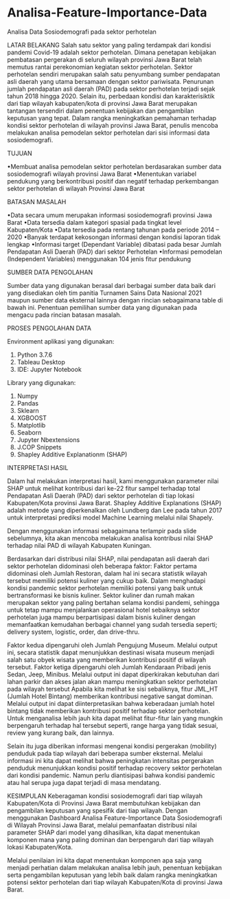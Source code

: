 # Analisa-Feature-Importance-Data
Analisa Data Sosiodemografi pada sektor perhotelan

LATAR BELAKANG
Salah satu sektor yang paling terdampak dari kondisi pandemi Covid-19 adalah sektor perhotelan. Dimana penetapan kebijakan pembatasan pergerakan di seluruh wilayah provinsi Jawa Barat telah memutus rantai perekonomian kegiatan sektor perhotelan. Sektor perhotelan sendiri merupakan salah satu penyumbang sumber pendapatan asli daerah yang utama bersamaan dengan sektor pariwisata. Penurunan jumlah pendapatan asli daerah (PAD) pada sektor perhotelan terjadi sejak tahun 2018 hingga 2020. Selain itu, perbedaan kondisi dan karakterisiktik dari tiap wilayah kabupaten/kota di provinsi Jawa Barat merupakan tantangan tersendiri dalam penentuan kebijakan dan pengambilan keputusan yang tepat. Dalam rangka meningkatkan pemahaman terhadap kondisi sektor perhotelan di wilayah provinsi Jawa Barat, penulis mencoba melakukan analisa pemodelan sektor perhotelan dari sisi informasi data sosiodemografi.

TUJUAN

•Membuat analisa pemodelan sektor perhotelan berdasarakan sumber data sosiodemografi wilayah provinsi Jawa Barat
•Menentukan variabel pendukung yang berkontribusi positif dan negatif terhadap perkembangan sektor perhotelan di wilayah Provinsi Jawa Barat

BATASAN MASALAH

•Data secara umum merupakan informasi sosiodemografi provinsi Jawa Barat
•Data tersedia dalam kategori spasial pada tingkat level Kabupaten/Kota
•Data tersedia pada rentang tahunan pada periode 2014 – 2020
•Banyak terdapat kekosongan informasi dengan kondisi laporan tidak lengkap
•Informasi target (Dependant Variable) dibatasi pada besar Jumlah Pendapatan Asli Daerah (PAD) dari sektor Perhotelan
•Informasi pemodelan (Independent Variables) menggunakan 104 jenis fitur pendukung

SUMBER DATA PENGOLAHAN

Sumber data yang digunakan berasal dari berbagai sumber data baik dari yang disediakan oleh tim panitia Turnamen Sains Data Nasional 2021 maupun sumber data eksternal lainnya dengan rincian sebagaimana table di bawah ini. Penentuan pemilihan sumber data yang digunakan pada mengacu pada rincian batasan masalah.

PROSES PENGOLAHAN DATA

Environment aplikasi yang digunakan:
1. Python 3.7.6
2. Tableau Desktop
3. IDE: Jupyter Notebook

Library yang digunakan:
1. Numpy
2. Pandas
3. Sklearn
4. XGBOOST
5. Matplotlib
6. Seaborn
7. Jupyter Nbextensions
8. J.COP Snippets
9. Shapley Additive Explanationm (SHAP)

INTERPRETASI HASIL

Dalam hal melakukan interpretasi hasil, kami menggunakan parameter nilai SHAP untuk melihat kontribusi dari ke-22 fitur sampel terhadap total Pendapatan Asli Daerah (PAD) dari sektor perhotelan di tiap lokasi Kabupaten/Kota provinsi Jawa Barat. Shapley Additive Explanations (SHAP) adalah metode yang diperkenalkan oleh Lundberg dan Lee pada tahun 2017 untuk interpretasi prediksi model Machine Learning melalui nilai Shapely.

Dengan menggunakan informasi sebagaimana terlampir pada slide sebelumnya, kita akan mencoba melakukan analisa kontribusi nilai SHAP terhadap nilai PAD di wilayah Kabupaten Kuningan. 

Berdasarkan dari distribusi nilai SHAP, nilai pendapatan asli daerah dari sektor perhotelan didominasi oleh beberapa faktor:
Faktor pertama didominasi oleh Jumlah Restoran, dalam hal ini secara statistik wilayah tersebut memiliki potensi kuliner yang cukup baik. Dalam menghadapi kondisi pandemic sektor perhotelan memiliki potensi yang baik untuk bertransformasi ke bisnis kuliner. Sektor kuliner dan rumah makan merupakan sektor yang paling bertahan selama kondisi pandemi, sehingga untuk tetap mampu menjalankan operasional hotel sebaiknya sektor perhotelan juga mampu berpartisipasi dalam bisnis kuliner dengan memanfaatkan kemudahan berbagai channel yang sudah tersedia seperti; delivery system, logistic, order, dan drive-thru.

Faktor kedua dipengaruhi oleh Jumlah Pengujung Museum. Melalui output ini, secara statistik dapat menunjukkan destinasi wisata museum menjadi salah satu obyek wisata yang memberikan kontribusi positif di wilayah tersebut.
Faktor ketiga dipengaruhi oleh Jumlah Kendaraan Pribadi jenis Sedan, Jeep, Minibus. Melalui output ini dapat diperkirakan kebutuhan dari lahan parkir dan akses jalan akan mampu meningkatkan sektor perhotelan pada wilayah tersebut
Apabila kita melihat ke sisi sebaliknya, fitur JML_HT (Jumlah Hotel Bintang) memberikan kontribusi negative sangat dominan. Melalui output ini dapat diinterpretasikan bahwa keberadaan jumlah hotel bintang tidak memberikan kontribusi positif terhadap sektor perhotelan. Untuk menganalisa lebih jauh kita dapat melihat fitur-fitur lain yang mungkin berpengaruh terhadap hal tersebut seperti, range harga yang tidak sesuai, review yang kurang baik, dan lainnya.

Selain itu juga diberikan informasi mengenai kondisi pergerakan (mobility) penduduk pada tiap wilayah dari beberapa sumber eksternal. Melalui informasi ini kita dapat melihat bahwa peningkatan intensitas pergerakan penduduk menunjukkan kondisi positif terhadap recovery sektor perhotelan dari kondisi pandemic. Namun perlu diantisipasi bahwa kondisi pandemic atau hal serupa juga dapat terjadi di masa mendatang.


KESIMPULAN
Keberagaman kondisi sosiodemografi dari tiap wilayah Kabupaten/Kota di Provinsi Jawa Barat membutuhkan kebijakan dan pengambilan keputusan yang spesifik dari tiap wilayah. Dengan menggunakan Dashboard Analisa Feature-Importance Data Sosiodemografi di Wilayah Provinsi Jawa Barat, melalui pemanfaatan distribusi nilai parameter SHAP dari model yang dihasilkan, kita dapat menentukan komponen mana yang paling dominan dan berpengaruh dari tiap wilayah lokasi Kabupaten/Kota.

Melalui penilaian ini kita dapat menentukan komponen apa saja yang menjadi perhatian dalam melakukan analisa lebih jauh, penentuan kebijakan serta pengambilan keputusan yang lebih baik dalam rangka meningkatkan potensi sektor perhotelan dari tiap wilayah Kabupaten/Kota di provinsi Jawa Barat.











